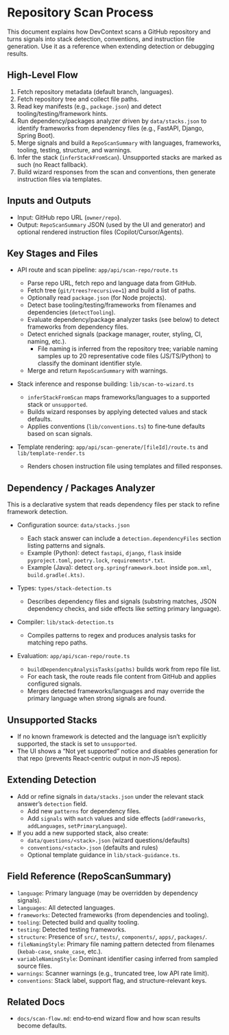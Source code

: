 # Repository Scan Process

This document explains how DevContext scans a GitHub repository and turns signals into stack detection, conventions, and instruction file generation. Use it as a reference when extending detection or debugging results.

## High‑Level Flow

1. Fetch repository metadata (default branch, languages).
2. Fetch repository tree and collect file paths.
3. Read key manifests (e.g., `package.json`) and detect tooling/testing/framework hints.
4. Run dependency/packages analyzer driven by `data/stacks.json` to identify frameworks from dependency files (e.g., FastAPI, Django, Spring Boot).
5. Merge signals and build a `RepoScanSummary` with languages, frameworks, tooling, testing, structure, and warnings.
6. Infer the stack (`inferStackFromScan`). Unsupported stacks are marked as such (no React fallback).
7. Build wizard responses from the scan and conventions, then generate instruction files via templates.

## Inputs and Outputs

- Input: GitHub repo URL (`owner/repo`).
- Output: `RepoScanSummary` JSON (used by the UI and generator) and optional rendered instruction files (Copilot/Cursor/Agents).

## Key Stages and Files

- API route and scan pipeline: `app/api/scan-repo/route.ts`
  - Parse repo URL, fetch repo and language data from GitHub.
  - Fetch tree (`git/trees?recursive=1`) and build a list of paths.
  - Optionally read `package.json` (for Node projects).
  - Detect base tooling/testing/frameworks from filenames and dependencies (`detectTooling`).
  - Evaluate dependency/package analyzer tasks (see below) to detect frameworks from dependency files.
  - Detect enriched signals (package manager, router, styling, CI, naming, etc.).
    - File naming is inferred from the repository tree; variable naming samples up to 20 representative code files (JS/TS/Python) to classify the dominant identifier style.
  - Merge and return `RepoScanSummary` with warnings.

- Stack inference and response building: `lib/scan-to-wizard.ts`
  - `inferStackFromScan` maps frameworks/languages to a supported stack or `unsupported`.
  - Builds wizard responses by applying detected values and stack defaults.
  - Applies conventions (`lib/conventions.ts`) to fine‑tune defaults based on scan signals.

- Template rendering: `app/api/scan-generate/[fileId]/route.ts` and `lib/template-render.ts`
  - Renders chosen instruction file using templates and filled responses.

## Dependency / Packages Analyzer

This is a declarative system that reads dependency files per stack to refine framework detection.

- Configuration source: `data/stacks.json`
  - Each stack answer can include a `detection.dependencyFiles` section listing patterns and signals.
  - Example (Python): detect `fastapi`, `django`, `flask` inside `pyproject.toml`, `poetry.lock`, `requirements*.txt`.
  - Example (Java): detect `org.springframework.boot` inside `pom.xml`, `build.gradle(.kts)`.

- Types: `types/stack-detection.ts`
  - Describes dependency files and signals (substring matches, JSON dependency checks, and side effects like setting primary language).

- Compiler: `lib/stack-detection.ts`
  - Compiles patterns to regex and produces analysis tasks for matching repo paths.

- Evaluation: `app/api/scan-repo/route.ts`
  - `buildDependencyAnalysisTasks(paths)` builds work from repo file list.
  - For each task, the route reads file content from GitHub and applies configured signals.
  - Merges detected frameworks/languages and may override the primary language when strong signals are found.

## Unsupported Stacks

- If no known framework is detected and the language isn’t explicitly supported, the stack is set to `unsupported`.
- The UI shows a “Not yet supported” notice and disables generation for that repo (prevents React‑centric output in non‑JS repos).

## Extending Detection

- Add or refine signals in `data/stacks.json` under the relevant stack answer’s `detection` field.
  - Add new `patterns` for dependency files.
  - Add `signals` with `match` values and side effects (`addFrameworks`, `addLanguages`, `setPrimaryLanguage`).
- If you add a new supported stack, also create:
  - `data/questions/<stack>.json` (wizard questions/defaults)
  - `conventions/<stack>.json` (defaults and rules)
  - Optional template guidance in `lib/stack-guidance.ts`.

## Field Reference (RepoScanSummary)

- `language`: Primary language (may be overridden by dependency signals).
- `languages`: All detected languages.
- `frameworks`: Detected frameworks (from dependencies and tooling).
- `tooling`: Detected build and quality tooling.
- `testing`: Detected testing frameworks.
- `structure`: Presence of `src/`, `tests/`, `components/`, `apps/`, `packages/`.
- `fileNamingStyle`: Primary file naming pattern detected from filenames (`kebab-case`, `snake_case`, etc.).
- `variableNamingStyle`: Dominant identifier casing inferred from sampled source files.
- `warnings`: Scanner warnings (e.g., truncated tree, low API rate limit).
- `conventions`: Stack label, support flag, and structure-relevant keys.

## Related Docs

- `docs/scan-flow.md`: end‑to‑end wizard flow and how scan results become defaults.
